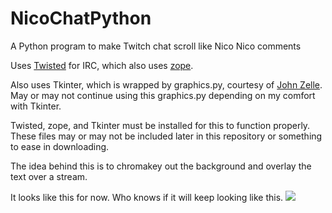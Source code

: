 # NicoChatPython
A Python program to make Twitch chat scroll like Nico Nico comments

Uses [Twisted](https://twistedmatrix.com/trac/) for IRC, which also uses [zope](https://pypi.python.org/pypi/zope.interface/4.1.2).

Also uses Tkinter, which is wrapped by graphics.py, courtesy of [John Zelle](http://mcsp.wartburg.edu/zelle/python/graphics.py).<br>
May or may not continue using this graphics.py depending on my comfort with Tkinter.

Twisted, zope, and Tkinter must be installed for this to function properly.
These files may or may not be included later in this repository or something to ease in downloading.

The idea behind this is to chromakey out the background and overlay the text over a stream.

It looks like this for now. Who knows if it will keep looking like this.
![](http://i.imgur.com/HcG6WPb.png)
